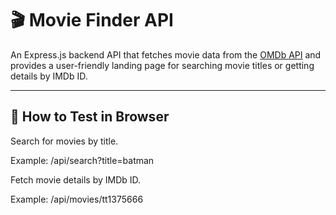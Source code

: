 # 🎬 Movie Finder API

An Express.js backend API that fetches movie data from the [OMDb API](https://www.omdbapi.com/) and provides a user-friendly landing page for searching movie titles or getting details by IMDb ID.

---

## 🚀 How to Test in Browser
Search for movies by title.

Example:
/api/search?title=batman

Fetch movie details by IMDb ID.

Example:
/api/movies/tt1375666
